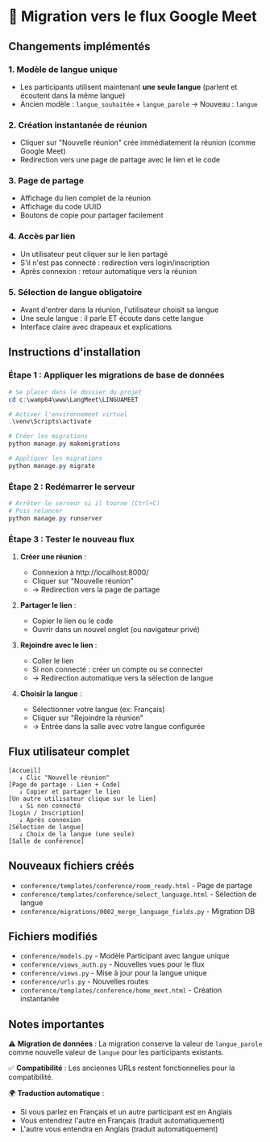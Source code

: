# 🚀 Migration vers le flux Google Meet

## Changements implémentés

### 1. **Modèle de langue unique** 
- Les participants utilisent maintenant **une seule langue** (parlent et écoutent dans la même langue)
- Ancien modèle : `langue_souhaitée` + `langue_parole` → Nouveau : `langue`

### 2. **Création instantanée de réunion**
- Cliquer sur "Nouvelle réunion" crée immédiatement la réunion (comme Google Meet)
- Redirection vers une page de partage avec le lien et le code

### 3. **Page de partage**
- Affichage du lien complet de la réunion
- Affichage du code UUID
- Boutons de copie pour partager facilement

### 4. **Accès par lien**
- Un utilisateur peut cliquer sur le lien partagé
- S'il n'est pas connecté : redirection vers login/inscription
- Après connexion : retour automatique vers la réunion

### 5. **Sélection de langue obligatoire**
- Avant d'entrer dans la réunion, l'utilisateur choisit sa langue
- Une seule langue : il parle ET écoute dans cette langue
- Interface claire avec drapeaux et explications

## Instructions d'installation

### Étape 1 : Appliquer les migrations de base de données

```powershell
# Se placer dans le dossier du projet
cd c:\wamp64\www\LangMeet\LINGUAMEET

# Activer l'environnement virtuel
.\venv\Scripts\activate

# Créer les migrations
python manage.py makemigrations

# Appliquer les migrations
python manage.py migrate
```

### Étape 2 : Redémarrer le serveur

```powershell
# Arrêter le serveur si il tourne (Ctrl+C)
# Puis relancer
python manage.py runserver
```

### Étape 3 : Tester le nouveau flux

1. **Créer une réunion** :
   - Connexion à http://localhost:8000/
   - Cliquer sur "Nouvelle réunion"
   - → Redirection vers la page de partage

2. **Partager le lien** :
   - Copier le lien ou le code
   - Ouvrir dans un nouvel onglet (ou navigateur privé)

3. **Rejoindre avec le lien** :
   - Coller le lien
   - Si non connecté : créer un compte ou se connecter
   - → Redirection automatique vers la sélection de langue

4. **Choisir la langue** :
   - Sélectionner votre langue (ex: Français)
   - Cliquer sur "Rejoindre la réunion"
   - → Entrée dans la salle avec votre langue configurée

## Flux utilisateur complet

```
[Accueil] 
   ↓ Clic "Nouvelle réunion"
[Page de partage - Lien + Code]
   ↓ Copier et partager le lien
[Un autre utilisateur clique sur le lien]
   ↓ Si non connecté
[Login / Inscription]
   ↓ Après connexion
[Sélection de langue]
   ↓ Choix de la langue (une seule)
[Salle de conférence]
```

## Nouveaux fichiers créés

- `conference/templates/conference/room_ready.html` - Page de partage
- `conference/templates/conference/select_language.html` - Sélection de langue
- `conference/migrations/0002_merge_language_fields.py` - Migration DB

## Fichiers modifiés

- `conference/models.py` - Modèle Participant avec langue unique
- `conference/views_auth.py` - Nouvelles vues pour le flux
- `conference/views.py` - Mise à jour pour la langue unique
- `conference/urls.py` - Nouvelles routes
- `conference/templates/conference/home_meet.html` - Création instantanée

## Notes importantes

⚠️ **Migration de données** : 
La migration conserve la valeur de `langue_parole` comme nouvelle valeur de `langue` pour les participants existants.

✅ **Compatibilité** :
Les anciennes URLs restent fonctionnelles pour la compatibilité.

🌍 **Traduction automatique** :
- Si vous parlez en Français et un autre participant est en Anglais
- Vous entendrez l'autre en Français (traduit automatiquement)
- L'autre vous entendra en Anglais (traduit automatiquement)
